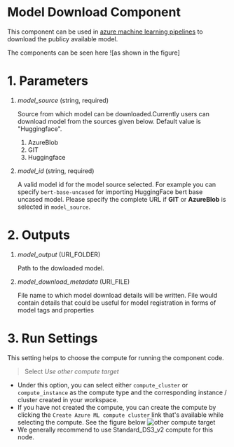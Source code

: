 # Model Download Component
This component can be used in [azure machine learning pipelines](https://learn.microsoft.com/en-us/azure/machine-learning/concept-ml-pipelines?view=azureml-api-2) to download the publicy available model.

The components can be seen here ![as shown in the figure]

# 1. Parameters

1. _model_source_ (string, required)

    Source from which model can be downloaded.Currently users can download model from the sources given below. Default value is "Huggingface".

    1. AzureBlob
    2. GIT
    3. Huggingface

2. _model_id_ (string, required)

    A valid model id for the model source selected. For example you can specify `bert-base-uncased` for importing HuggingFace bert base uncased model. Please specify the complete URL if **GIT** or **AzureBlob** is selected in `model_source`. 

# 2. Outputs

1. _model_output_ (URI_FOLDER)

    Path to the dowloaded model.
    
2. _model_download_metadata_ (URI_FILE)

    File name to which model download details will be written. File would contain details that could be useful for model registration in forms of model tags and properties


# 3. Run Settings

This setting helps to choose the compute for running the component code.

> Select *Use other compute target*

- Under this option, you can select either `compute_cluster` or `compute_instance` as the compute type and the corresponding instance / cluster created in your workspace.
- If you have not created the compute, you can create the compute by clicking the `Create Azure ML compute cluster` link that's available while selecting the compute. See the figure below
![other compute target](https://aka.ms/azureml-ft-docs-create-compute-target)
- We generally recommend to use Standard_DS3_v2 compute for this node.

